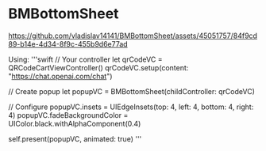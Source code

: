 # BMBottomSheet

https://github.com/vladislav14141/BMBottomSheet/assets/45051757/84f9cd89-b14e-4d34-8f9c-455b9d6e77ad

Using:
'''swift
// Your controller
let qrCodeVC = QRCodeCartViewController()
qrCodeVC.setup(content: "https://chat.openai.com/chat")

// Create popup
let popupVC = BMBottomSheet(childController: qrCodeVC)

// Configure
popupVC.insets = UIEdgeInsets(top: 4, left: 4, bottom: 4, right: 4)
popupVC.fadeBackgroundColor = UIColor.black.withAlphaComponent(0.4)

self.present(popupVC, animated: true)
'''
